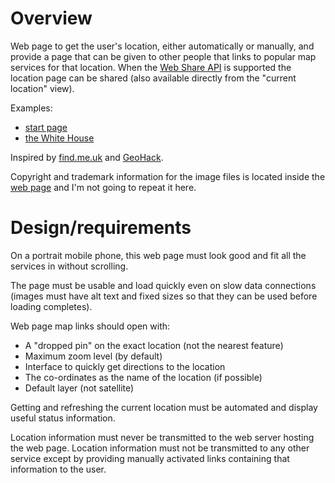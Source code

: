 # Overview

Web page to get the user's location, either automatically or manually, and
provide a page that can be given to other people that links to popular map
services for that location. When the [Web Share API](https://w3c.github.io/web-share/)
is supported the location page can be shared (also available directly from
the "current location" view).

Examples:
* [start page](https://maps.uuid.uk/)
* [the White House](https://maps.uuid.uk/#38.897778,-77.036389)

Inspired by [find.me.uk](https://find.me.uk/) and [GeoHack](https://www.mediawiki.org/wiki/GeoHack).

Copyright and trademark information for the image files is located inside
the [web page](index.htm) and I'm not going to repeat it here.

# Design/requirements

On a portrait mobile phone, this web page must look good and fit all the
services in without scrolling.

The page must be usable and load quickly even on slow data connections
(images must have alt text and fixed sizes so that they can be used before
loading completes).

Web page map links should open with:
* A "dropped pin" on the exact location (not the nearest feature)
* Maximum zoom level (by default)
* Interface to quickly get directions to the location
* The co-ordinates as the name of the location (if possible)
* Default layer (not satellite)

Getting and refreshing the current location must be automated and display
useful status information.

Location information must never be transmitted to the web server hosting the web
page. Location information must not be transmitted to any other service except
by providing manually activated links containing that information to the user.
